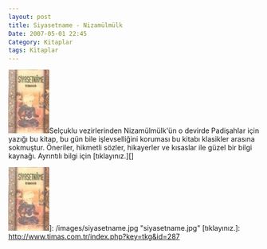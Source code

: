 ```yaml
---
layout: post
title: Siyasetname - Nizamülmülk
Date: 2007-05-01 22:45
Category: Kitaplar
tags: Kitaplar
---
```


![siyasetname.jpg][]Selçuklu vezirlerinden Nizamülmülk'ün o devirde
Padişahlar için yazığı bu kitap, bu gün bile işlevselliğini koruması bu
kitabı klasikler arasına sokmuştur. Öneriler, hikmetli sözler,
hikayerler ve kısaslar ile güzel bir bilgi kaynağı. Ayrıntılı bilgi için
[tıklayınız.][]

  [siyasetname.jpg]: /images/siyasetname.kucukresim.jpg
  ![siyasetname.jpg][]]: /images/siyasetname.jpg
    "siyasetname.jpg"
  [tıklayınız.]: http://www.timas.com.tr/index.php?key=tkg&id=287
